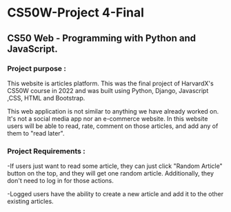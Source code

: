 # CS50W-Project 4-Final

## CS50 Web - Programming with Python and JavaScript. 

### Project purpose :

This website is articles platform. This was the final project of HarvardX's CS50W course in 2022 and was built using Python, Django, Javascript ,CSS, HTML and Bootstrap.

This web application is not similar to anything we have already worked on. It's not a social media app nor an e-commerce website. In this website users will be able to read, rate, comment on those articles, and add any of them to "read later". 


### Project Requirements :

-If users just want to read some article, they can just click "Random Article" button on the top, and they will get one random article. Additionally, they don't need to log in for those actions. 



-Logged users have the ability to create a new article and add it to the other existing articles.
